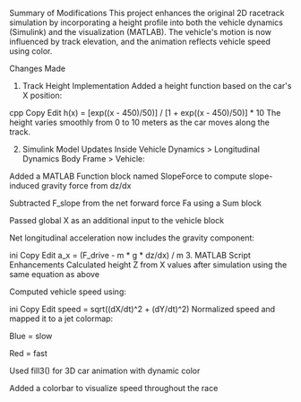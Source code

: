 Summary of Modifications
This project enhances the original 2D racetrack simulation by incorporating a height profile into both the vehicle dynamics (Simulink) and the visualization (MATLAB). The vehicle's motion is now influenced by track elevation, and the animation reflects vehicle speed using color.

Changes Made
1. Track Height Implementation
Added a height function based on the car's X position:

cpp
Copy
Edit
h(x) = [exp((x - 450)/50)] / [1 + exp((x - 450)/50)] * 10
The height varies smoothly from 0 to 10 meters as the car moves along the track.

2. Simulink Model Updates
Inside Vehicle Dynamics > Longitudinal Dynamics Body Frame > Vehicle:

Added a MATLAB Function block named SlopeForce to compute slope-induced gravity force from dz/dx

Subtracted F_slope from the net forward force Fa using a Sum block

Passed global X as an additional input to the vehicle block

Net longitudinal acceleration now includes the gravity component:

ini
Copy
Edit
a_x = (F_drive - m * g * dz/dx) / m
3. MATLAB Script Enhancements
Calculated height Z from X values after simulation using the same equation as above

Computed vehicle speed using:

ini
Copy
Edit
speed = sqrt((dX/dt)^2 + (dY/dt)^2)
Normalized speed and mapped it to a jet colormap:

Blue = slow

Red = fast

Used fill3() for 3D car animation with dynamic color

Added a colorbar to visualize speed throughout the race

